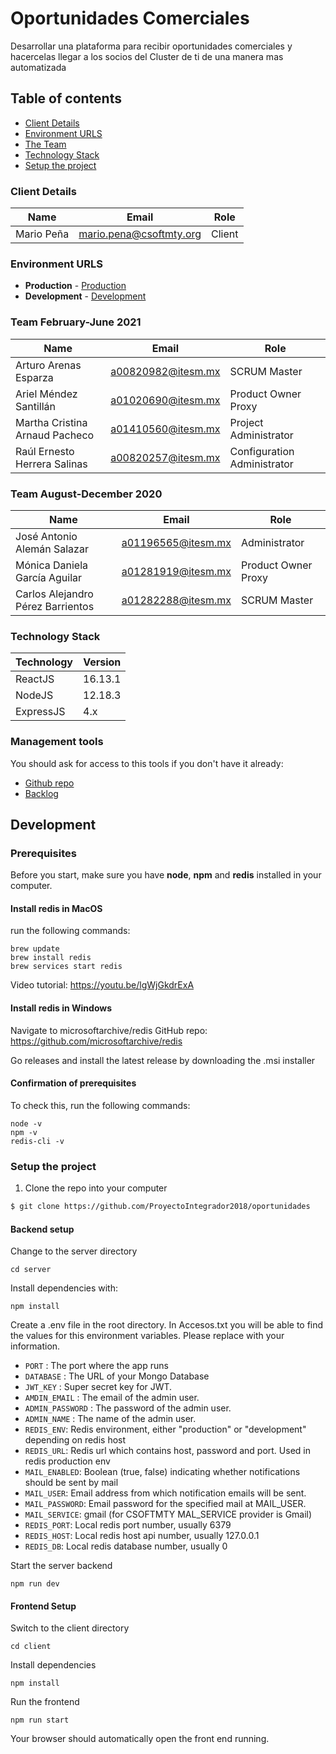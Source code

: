 # Oportunidades Comerciales
Desarrollar una plataforma para recibir oportunidades comerciales y hacercelas llegar a los socios del Cluster de ti de una manera mas automatizada

## Table of contents

* [Client Details](#client-details)
* [Environment URLS](#environment-urls)
* [The Team](#the-team)
* [Technology Stack](#technology-stack)
* [Setup the project](#setup-the-project)


### Client Details

| Name               | Email                   | Role     |
| ------------------ | ----------------------- | -------- |
| Mario Peña         | mario.pena@csoftmty.org | Client  |


### Environment URLS

* **Production** - [Production](http://csoftmty-oportunidades.herokuapp.com/)
* **Development** - [Development](https://oportunidades-comerciales.herokuapp.com/)

### Team February-June 2021

| Name                              | Email              | Role                 |
| --------------------------------- | ------------------ | -------------------- |
| Arturo Arenas Esparza             | a00820982@itesm.mx | SCRUM Master         |
| Ariel Méndez Santillán            | a01020690@itesm.mx | Product Owner Proxy  |
| Martha Cristina Arnaud Pacheco    | a01410560@itesm.mx | Project Administrator|
| Raúl Ernesto Herrera Salinas      | a00820257@itesm.mx | Configuration Administrator|

### Team August-December 2020

| Name                              | Email              | Role                 |
| --------------------------------- | ------------------ | -------------------- |
| José Antonio Alemán Salazar       | a01196565@itesm.mx | Administrator       |
| Mónica Daniela García Aguilar     | a01281919@itesm.mx | Product Owner Proxy |
| Carlos Alejandro Pérez Barrientos | a01282288@itesm.mx | SCRUM Master        |

### Technology Stack
| Technology    | Version      |
| ------------- | -------------|
| ReactJS       | 16.13.1      |
| NodeJS        | 12.18.3      |
| ExpressJS     | 4.x          |

### Management tools

You should ask for access to this tools if you don't have it already:

* [Github repo](https://github.com/ProyectoIntegrador2018/oportunidades)
* [Backlog](https://trello.com/b/a7kksAKp/oportunidades-comerciales)

## Development

### Prerequisites

Before you start, make sure you have **node**, **npm** and **redis** installed in your computer.

#### Install redis in MacOS

run the following commands:

```
brew update
brew install redis
brew services start redis
```

Video tutorial: https://youtu.be/lgWjGkdrExA

#### Install redis in Windows

Navigate to microsoftarchive/redis GitHub repo: https://github.com/microsoftarchive/redis


Go releases and install the latest release by downloading the .msi installer

#### Confirmation of prerequisites

To check this, run the following commands:

```
node -v
npm -v
redis-cli -v
```

### Setup the project

1. Clone the repo into your computer

```bash
$ git clone https://github.com/ProyectoIntegrador2018/oportunidades
```


#### Backend setup

Change to the server directory

```
cd server
```

Install dependencies with:

```
npm install
```

Create a .env file in the root directory. In Accesos.txt you will be able to find the values for this environment variables. Please replace with your information.

* `PORT` : The port where the app runs
* `DATABASE` : The URL of your Mongo Database
* `JWT_KEY` : Super secret key for JWT.
* `AMDIN_EMAIL` : The email of the admin user.
* `ADMIN_PASSWORD` : The password of the admin user.
* `ADMIN_NAME` : The name of the admin user.
* `REDIS_ENV`: Redis environment, either "production" or "development" depending on redis host
* `REDIS_URL`: Redis url which contains host, password and port. Used in redis production env
* `MAIL_ENABLED`: Boolean (true, false) indicating whether notifications should be sent by mail
* `MAIL_USER`: Email address from which notification emails will be sent.
* `MAIL_PASSWORD`: Email password for the specified mail at MAIL_USER.
* `MAIL_SERVICE`: gmail (for CSOFTMTY MAL_SERVICE provider is Gmail)
* `REDIS_PORT`: Local redis port number, usually 6379
* `REDIS_HOST`: Local redis host api number, usually 127.0.0.1
* `REDIS_DB`: Local redis database number, usually 0


Start the server backend

```
npm run dev
```

#### Frontend Setup

Switch to the client directory

```
cd client
```

Install dependencies

```
npm install
````

Run the frontend

```
npm run start
```

Your browser should automatically open the front end running.
